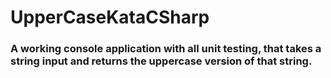 # UpperCaseKataCSharp

### A working console application with all unit testing, that takes a string input and returns the uppercase version of that string.
